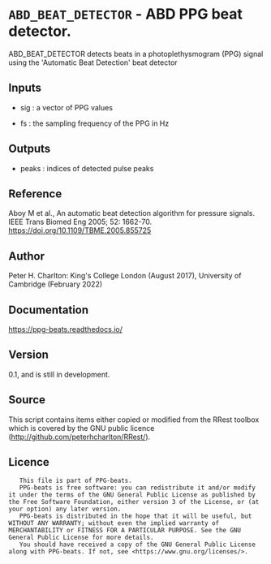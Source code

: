 # `ABD_BEAT_DETECTOR` - ABD PPG beat detector.
ABD_BEAT_DETECTOR detects beats in a photoplethysmogram (PPG) signal
using the 'Automatic Beat Detection' beat detector

##  Inputs
+   sig : a vector of PPG values
    
+   fs  : the sampling frequency of the PPG in Hz
    
##  Outputs
+   peaks : indices of detected pulse peaks
    
##  Reference
Aboy M et al., An automatic beat detection algorithm for pressure signals. IEEE Trans Biomed Eng 2005; 52: 1662-70. <https://doi.org/10.1109/TBME.2005.855725>

##  Author
Peter H. Charlton: King's College London (August 2017), University of Cambridge (February 2022)

##  Documentation
<https://ppg-beats.readthedocs.io/>

##  Version
0.1, and is still in development.

##  Source
This script contains items either copied or modified from the RRest
toolbox which is covered by the GNU public licence (<http://github.com/peterhcharlton/RRest/>).

##  Licence
       This file is part of PPG-beats.
       PPG-beats is free software: you can redistribute it and/or modify it under the terms of the GNU General Public License as published by the Free Software Foundation, either version 3 of the License, or (at your option) any later version.
       PPG-beats is distributed in the hope that it will be useful, but WITHOUT ANY WARRANTY; without even the implied warranty of MERCHANTABILITY or FITNESS FOR A PARTICULAR PURPOSE. See the GNU General Public License for more details.
       You should have received a copy of the GNU General Public License along with PPG-beats. If not, see <https://www.gnu.org/licenses/>.

